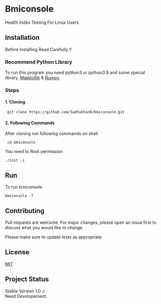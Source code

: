 # Bmiconsole
Health Index Testing For Linux Users
## Installation 
Before Installing Read Carefully !!
### Recommend Python Library
To run this program you need python3 or python3.9 and some special library,
[Matplotlib](https://matplotlib.org) & [Numpy](https://numpy.org)

### Steps
#### 1. Cloning
     git clone https://github.com/SadhukhanR/bmiconsole.git
#### 2. Following Commands
After cloning run following commands on shell 
        
     cd bmiconsole
        
        
You need to Root permission
    
    ./init -i



## Run
To run bmiconsole 
    
    bmiconsole -T

## Contributing
Pull requests are welcome. For major changes, please open an issue first to discuss what you would like to change.

Please make sure to update tests as appropriate.

## License
[MIT](https://choosealicense.com/licenses/mit/)
## Project Status
Stable Version 1.0 :)
<br>
Need Devolopement.
